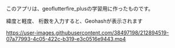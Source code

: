 このアプリは、geoflutterfire_plusの学習用に作ったものです。

緯度と軽度、 桁数を入力すると、Geohashが表示されます

https://user-images.githubusercontent.com/38497198/212894519-07a77993-4c05-422c-b319-e3c0516e9443.mp4


